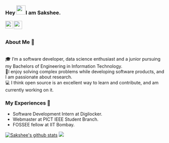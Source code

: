 ### Hey <img src="https://github.com/TheDudeThatCode/TheDudeThatCode/blob/master/Assets/Hi.gif" width="29px">I am Sakshee.

<a href="https://www.linkedin.com/in/saksheephade/">
  <img align="left" width="24px" src="https://cdn.jsdelivr.net/npm/simple-icons@v3/icons/linkedin.svg"  />
</a>
<a href="mailto:saksheephade@gmail.com">
  <img align="left" width="26px" src="https://cdn.jsdelivr.net/npm/simple-icons@v3/icons/gmail.svg" />
</a>

<br />
<br />

### About Me 🚀
<br />
🎓 I’m a software developer, data science enthusiast and a junior pursuing my Bachelors of Engineering in Information Technology. </br>
👨‍I enjoy solving complex problems while developing software products, and I am passionate about research. </br>
💻 I think open source is an excellent way to learn and contribute, and am currently working on it.</br>

### My Experiences 🙌
- Software Development Intern at Digilocker.
- Webmaster at PICT IEEE Student Branch.
- FOSSEE fellow at IIT Bombay.

[![Sakshee's github stats](https://github-readme-stats.vercel.app/api?username=SaksheePhade&count_private=true&show_icons=true&theme=merko)](https://github.com/anuraghazra/github-readme-stats)
![](https://komarev.com/ghpvc/?username=SaksheePhade&color=green)

<!--
**SaksheePhade/SaksheePhade** is a ✨ _special_ ✨ repository because its `README.md` (this file) appears on your GitHub profile.

Here are some ideas to get you started:

- 🔭 I’m currently working on ...
- 🌱 I’m currently learning ...
- 👯 I’m looking to collaborate on ...
- 🤔 I’m looking for help with ...
- 💬 Ask me about ...
- 📫 How to reach me: ...
- 😄 Pronouns: ...
- ⚡ Fun fact: ...
-->
